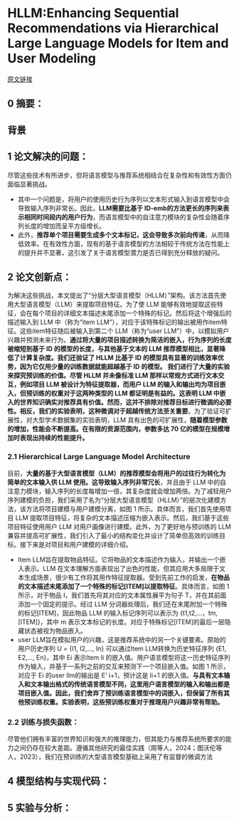 # HLLM:Enhancing Sequential Recommendations via Hierarchical Large Language Models for Item and User Modeling
[原文链接]([2409.12740](https://arxiv.org/pdf/2409.12740))
## 0 摘要：


## 背景


## 1 论文解决的问题：
尽管这些技术有所进步，但将语言模型与推荐系统相结合在复杂性和有效性方面仍面临显著挑战。
* 其中一个问题是，将用户的使用历史行为序列以文本形式输入到语言模型中会导致输入序列非常长。因此，**LLM需要比基于 ID-emb的方法更长的序列来表示相同时间段内的用户行为**，而语言模型中的自注意力模块的复杂性会随着序列长度的增加而呈平方级增长。
* 此外，**推荐单个项目需要生成多个文本标记，这会导致多次前向传递**，从而降低效率。在有效性方面，现有的基于语言模型的方法相较于传统方法在性能上的提升并不显著，这引发了关于语言模型潜力是否已得到充分释放的疑问。

## 2 论文创新点：
为解决这些挑战，本文提出了“分层大型语言模型（HLLM）”架构。该方法首先使用大型语言模型（LLM）来提取项目特征。为了使 LLM 能够有效地提取这些特征，会在每个项目的详细文本描述末尾添加一个特殊的标记。然后将这个增强后的描述输入到 LLM 中（称为“item  LLM”），对应于该特殊标记的输出被用作item特征。这些item特征随后被输入到第二个 LLM（称为“user  LLM”）中，以模拟用户兴趣并预测未来行为。**通过将大量的项目描述转换为简洁的嵌入，行为序列的长度被缩短到基于 ID 的模型的长度，与其他基于文本的 LLM 推荐模型相比，显著降低了计算复杂度。**我们还验证了 HLLM 比基于 ID 的模型具有显著的训练效率优势，因为它仅用少量的训练数据就能超越基于 ID 的模型。
我们进行了大量的实验来探究预训练的价值。尽管 HLLM 并未像标准 LLM 那样以常规方式进行文本交互，例如项目 LLM 被设计为特征提取器，而用户 LLM 的输入和输出均为项目嵌入，但预训练的权重对于这两种类型的 LLM 都证明是有益的。这表明 LLM 中嵌入的世界知识确实对推荐具有价值。然而，这并不排除对推荐目标进行微调的必要性。相反，我们的实验表明，这种**微调对于超越传统方法至关重要**。为了验证可扩展性，对大型学术数据集的实验表明，LLM 具有出色的可扩展性，**随着模型参数的增加，性能会不断提高。在有限的资源范围内，参数多达 70 亿的模型在规模增加时表现出持续的性能提升。**

### 2.1 Hierarchical Large Language Model Architecture
目前，**大量的基于大型语言模型（LLM）的推荐模型会将用户的过往行为转化为简单的文本输入供 LLM 使用。这导致输入序列非常冗长**，并且由于 LLM 中的自注意力模块，输入序列的长度每增加一倍，其复杂度就会增加两倍。为了减轻用户序列建模的负担，我们采用了名为“分层大型语言模型（HLLM）”的层次化建模方法，该方法将项目建模与用户建模分离，如图 1 所示。具体而言，我们首先使用项目 LLM 提取项目特征，将复杂的文本描述压缩为嵌入表示。然后，我们基于这些项目特征使用用户 LLM 对用户画像进行建模。此外，为了更好地与预训练的 LLM 兼容并提高可扩展性，我们引入了最小的结构变化并设计了简单但高效的训练目标。接下来是对项目和用户建模的详细介绍。
* Item LLM旨在提取物品特征。它将物品的文本描述作为输入，并输出一个嵌入表示。LLM 在文本理解方面表现出了出色的性能，但其应用大多局限于文本生成场景，很少有工作将其用作特征提取器。受到先前工作的启发，**在物品的文本描述末尾添加了一个特殊的标记[ITEM]以提取特征**。具体而言，如图 1 所示，对于物品 I，我们首先将其对应的文本属性展平为句子 T，并在其前面添加一个固定的提示。经过 LLM 分词器处理后，我们还在末尾附加一个特殊的标记[ITEM]，因此物品 LLM 的输入标记序列可以表示为 {t1,t2,...，tm,[ITEM]}，其中 m 表示文本标记的长度。对应于特殊标记[ITEM]的最后一层隐藏状态被视为物品嵌入。
* user LLM旨在模拟用户的兴趣，这是推荐系统中的另一个关键要素。原始的用户历史序列 U = {I1, I2,..., In} 可以通过Item LLM转换为历史特征序列 {E1, E2,..., En}，其中 Ei 表示Item Ii 的嵌入值。用户语言模型将这一历史特征序列作为输入，并基于一系列之前的交互来预测下一个项目嵌入值。如图 1 所示，对应于 Ei 的user llm的输出是 E' i+1，预计这是 Ii+1 的嵌入值。**与具有文本输入和文本输出格式的传统语言模型不同，这里用户语言模型的输入和输出都是项目嵌入值。因此，我们舍弃了预训练语言模型中的词嵌入，但保留了所有其他预训练权重。实验表明，这些预训练权重对于推理用户兴趣非常有帮助。**
### 2.2 训练与损失函数：
尽管他们拥有丰富的世界知识和强大的推理能力，但其能力与推荐系统所要求的能力之间仍存在较大差距。遵循其他研究的最佳实践（周等人，2024；图沃伦等人，2023），我们在预训练的大型语言模型基础上采用了有监督的微调方法
## 4 模型结构与实现代码：


## 5 实验与分析：

<!--stackedit_data:
eyJoaXN0b3J5IjpbMTEzNjg5MjE2Miw3ODIyNzQ4ODQsNDg3Nj
kxMTE2XX0=
-->